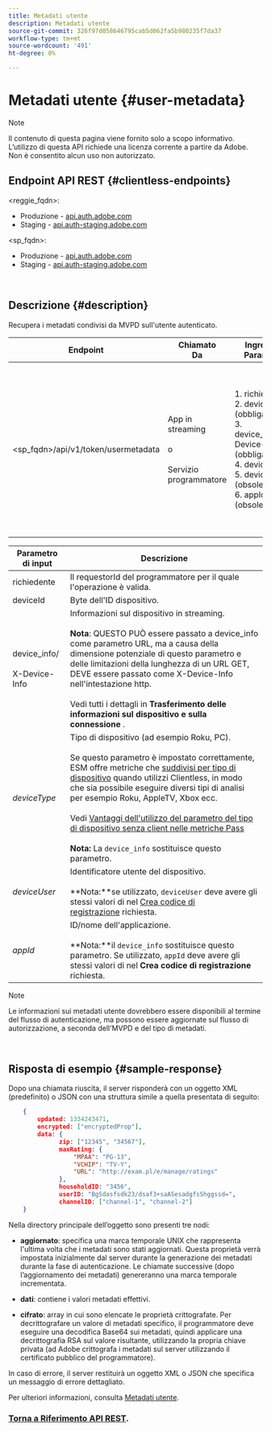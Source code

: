 ```yaml
---
title: Metadati utente
description: Metadati utente
source-git-commit: 326f97d058646795cab5d062fa5b980235f7da37
workflow-type: tm+mt
source-wordcount: '491'
ht-degree: 0%

---
```



# Metadati utente {#user-metadata}

>[!NOTE]
>
>Il contenuto di questa pagina viene fornito solo a scopo informativo. L’utilizzo di questa API richiede una licenza corrente a partire da Adobe. Non è consentito alcun uso non autorizzato.

## Endpoint API REST {#clientless-endpoints}

&lt;reggie_fqdn>:

* Produzione - [api.auth.adobe.com](http://api.auth.adobe.com/)
* Staging - [api.auth-staging.adobe.com](http://api.auth-staging.adobe.com/)

&lt;sp_fqdn>:

* Produzione - [api.auth.adobe.com](http://api.auth.adobe.com/)
* Staging - [api.auth-staging.adobe.com](http://api.auth-staging.adobe.com/)

</br>

## Descrizione {#description}

Recupera i metadati condivisi da MVPD sull&#39;utente autenticato.

<div>


| Endpoint | Chiamato  </br>Da | Ingresso   </br>Parametri | HTTP  </br>Metodo | Risposta | HTTP  </br>Risposta |
| --- | --- | --- | --- | --- | --- |
| &lt;sp_fqdn>/api/v1/token/usermetadata | App in streaming</br></br>o</br></br>Servizio programmatore | 1. richiedente</br>2.  deviceId (obbligatorio)</br>3.  device_info/X-Device-Info (obbligatorio)</br>4.  deviceType</br>5.  deviceUser (obsoleto)</br>6.  appId (obsoleto) | GET | XML o JSON contenente metadati utente o dettagli di errore in caso di errore. | 200 - Successo</br></br>404 - Nessun metadati trovato</br></br>412 - Token AuthN non valido (ad esempio, token scaduto) |


| Parametro di input | Descrizione |
| --- | --- |
| richiedente | Il requestorId del programmatore per il quale l&#39;operazione è valida. |
| deviceId | Byte dell&#39;ID dispositivo. |
| device_info/</br></br>X-Device-Info | Informazioni sul dispositivo in streaming.</br></br>**Nota**: QUESTO PUÒ essere passato a device_info come parametro URL, ma a causa della dimensione potenziale di questo parametro e delle limitazioni della lunghezza di un URL GET, DEVE essere passato come X-Device-Info nell&#39;intestazione http. </br></br>Vedi tutti i dettagli in **Trasferimento delle informazioni sul dispositivo e sulla connessione** <!--http://tve.helpdocsonline.com/passing-device-information-->. |
| _deviceType_ | Tipo di dispositivo (ad esempio Roku, PC).</br></br>Se questo parametro è impostato correttamente, ESM offre metriche che [suddivisi per tipo di dispositivo](/help/authentication/entitlement-service-monitoring-overview.md#progr-filter-metrics) quando utilizzi Clientless, in modo che sia possibile eseguire diversi tipi di analisi per esempio Roku, AppleTV, Xbox ecc.</br></br>Vedi [Vantaggi dell&#39;utilizzo del parametro del tipo di dispositivo senza client nelle metriche Pass ](/help/authentication/benefits-of-using-the-clientless-devicetype-parameter-in-pass-metrics.md)</br></br>**Nota:** La `device_info` sostituisce questo parametro. </br> |
| _deviceUser_ | Identificatore utente del dispositivo.</br></br>**Nota:**se utilizzato, `deviceUser` deve avere gli stessi valori di nel [Crea codice di registrazione](/help/authentication/registration-code-request.md) richiesta. |
| _appId_ | ID/nome dell&#39;applicazione. </br></br>**Nota:**il `device_info` sostituisce questo parametro. Se utilizzato, `appId` deve avere gli stessi valori di nel **Crea codice di registrazione** richiesta. |

>[!NOTE]
> 
>Le informazioni sui metadati utente dovrebbero essere disponibili al termine del flusso di autenticazione, ma possono essere aggiornate sul flusso di autorizzazione, a seconda dell&#39;MVPD e del tipo di metadati.

</br>

## Risposta di esempio {#sample-response}

Dopo una chiamata riuscita, il server risponderà con un oggetto XML (predefinito) o JSON con una struttura simile a quella presentata di seguito:

```JSON
    {
        updated: 1334243471,
        encrypted: ["encryptedProp"],
        data: {
              zip: ["12345", "34567"],
              maxRating: { 
                  "MPAA": "PG-13",
                  "VCHIP": "TV-Y", 
                  "URL": "http://exam.pl/e/manage/ratings"
              },
              householdID: "3456",
              userID: "BgSdasfsdk23/dsaf3+saASesadgfsShggssd=",
              channelID: ["channel-1", "channel-2"]
    }
```

Nella directory principale dell’oggetto sono presenti tre nodi:

* **aggiornato**: specifica una marca temporale UNIX che rappresenta l&#39;ultima volta che i metadati sono stati aggiornati. Questa proprietà verrà impostata inizialmente dal server durante la generazione dei metadati durante la fase di autenticazione. Le chiamate successive (dopo l’aggiornamento dei metadati) genereranno una marca temporale incrementata.

* **dati**: contiene i valori metadati effettivi.

* **cifrato**: array in cui sono elencate le proprietà crittografate. Per decrittografare un valore di metadati specifico, il programmatore deve eseguire una decodifica Base64 sui metadati, quindi applicare una decrittografia RSA sul valore risultante, utilizzando la propria chiave privata (ad Adobe crittografa i metadati sul server utilizzando il certificato pubblico del programmatore).

In caso di errore, il server restituirà un oggetto XML o JSON che specifica un messaggio di errore dettagliato.

Per ulteriori informazioni, consulta [Metadati utente](/help/authentication/user-metadata.md).

### [Torna a Riferimento API REST](/help/authentication/rest-api-reference.md).
